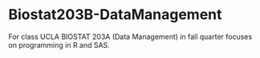 # Biostat203B-DataManagement
For class UCLA BIOSTAT 203A (Data Management) in fall quarter focuses on programming in R and SAS.
